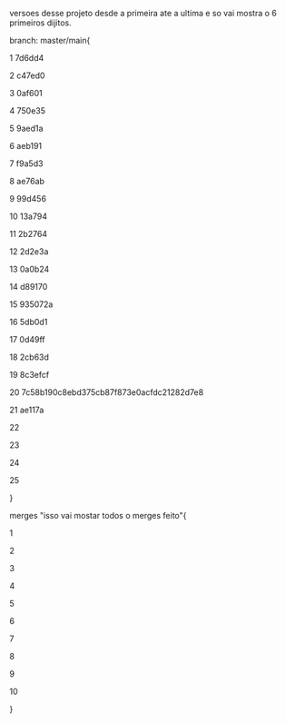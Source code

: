 versoes desse projeto desde a primeira ate a ultima e so vai mostra o 6 primeiros dijitos.

branch: master/main{

1 7d6dd4

2 c47ed0

3 0af601

4 750e35

5 9aed1a

6 aeb191

7 f9a5d3

8 ae76ab

9 99d456

10 13a794

11 2b2764

12 2d2e3a

13 0a0b24

14 d89170

15 935072a

16 5db0d1

17 0d49ff

18 2cb63d

19 8c3efcf

20 7c58b190c8ebd375cb87f873e0acfdc21282d7e8

21 ae117a

22 

23 

24 

25 


}

merges "isso vai mostar todos o merges feito"{

1 

2 

3 

4 

5 

6 

7 

8 

9 

10 

}

